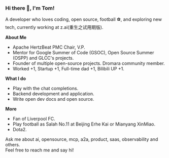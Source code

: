 ### Hi there 👋, I'm Tom!

A developer who loves coding, open source, football ⚽, and exploring new tech, currently working at z.ai(重生之试用期版).  

**About Me**  
- Apache HertzBeat PMC Chair, V.P.
- Mentor for Google Summer of Code (GSOC), Open Source Summer (OSPP) and GLCC's projects.  
- Founder of multiple open-source projects. Dromara community member.
- Worked +1, Startup +1, Full-time dad +1, Bilibili UP +1.  


**What I do**  
- Play with the chat completions.
- Backend development and application.  
- Write open dev docs and open source. 


**More**
- Fan of Liverpool FC.  
- Play football as Salah No.11 at Beijing Erhe Kai or Mianyang XinMiao.
- Dota2.   

Ask me about ai, opensource, mcp, a2a, product, saas, observability and others.    
Feel free to reach me and say hi! 

<!--
**tomsun28/tomsun28** is a ✨ _special_ ✨ repository because its `README.md` (this file) appears on your GitHub profile.

Here are some ideas to get you started:

- 🔭 I’m currently working on ...
- 🌱 I’m currently learning ...
- 👯 I’m looking to collaborate on ...
- 🤔 I’m looking for help with ...
- 💬 Ask me about ...
- 📫 How to reach me: ...
- 😄 Pronouns: ...
- ⚡ Fun fact: ...
[![Top Langs](https://github-readme-stats.vercel.app/api/top-langs/?username=tomsun28&layout=compact&theme=radical)](https://github.com/tomsun28/github-readme-stats)  
-->
